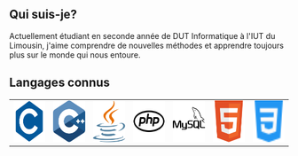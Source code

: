 ## Qui suis-je?

Actuellement étudiant en seconde année de DUT Informatique à l'IUT du Limousin, j'aime comprendre de nouvelles méthodes et apprendre toujours plus sur le monde qui nous entoure.

## Langages connus

<table frame=void align=center>
  <td><img src="./Icons/c.svg" width=75px height=75px></td>
  <td><img src="./Icons/c++.svg" width=75px height=75px></td>
  <td><img src="./Icons/java.svg" width=75px height=75px></td>
  <td><img src="./Icons/php.svg" width=75px height=75px></td>
  <td><img src="./Icons/mysql.svg" width=75px height=75px></td>
  <td><img src="./Icons/html.svg" width=75px height=75px></td>
  <td><img src="./Icons/css.svg" width=75px height=75px></td>
</table>
